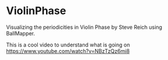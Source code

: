 # ViolinPhase
Visualizing the periodicities in Violin Phase by Steve Reich using BallMapper.

This is a cool video to understand what is going on
https://www.youtube.com/watch?v=NBzTzQz6mi8
